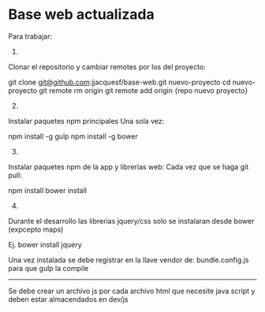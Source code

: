 Base web actualizada
===========================

Para trabajar:

1)

Clonar el repositorio y cambiar remotes por los del proyecto:

git clone git@github.com:jjacquesf/base-web.git nuevo-proyecto
cd nuevo-proyecto
git remote rm origin
git remote add origin {repo nuevo proyecto}


2)

Instalar paquetes npm principales
Una sola vez:

npm install -g gulp
npm install -g bower

3)

Instalar paquetes npm de la app y librerias web:
Cada vez que se haga git pull:

npm install
bower install


4)

Durante el desarrollo las librerias jquery/css solo se instalaran desde bower (expcepto maps)

Ej. bower install jquery

Una vez instalada se debe registrar en la llave vendor de: bundle.config.js para que gulp la compile

----

Se debe crear un archivo js por cada archivo html que necesite java script y deben estar almacendados en dev/js
